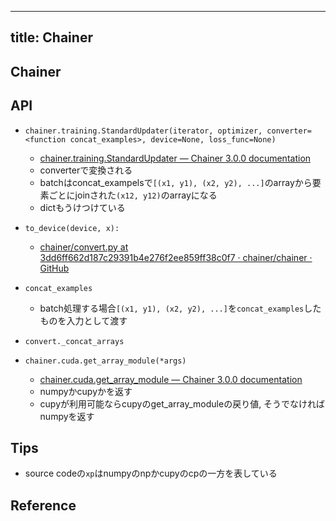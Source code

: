 
---
title: Chainer
---

## Chainer

## API

* `chainer.training.StandardUpdater(iterator, optimizer, converter=<function concat_examples>, device=None, loss_func=None)`
    * [chainer.training.StandardUpdater — Chainer 3.0.0 documentation](https://docs.chainer.org/en/stable/reference/core/generated/chainer.training.StandardUpdater.html#chainer.training.StandardUpdater)
    * converterで変換される
    * batchはconcat_exampelsで`[(x1, y1), (x2, y2), ...]`のarrayから要素ごとにjoinされた`(x12, y12)`のarrayになる
    * dictもうけつけている

* `to_device(device, x):`
    * [chainer/convert.py at 3dd6ff662d187c29391b4e276f2ee859ff38c0f7 · chainer/chainer · GitHub](https://github.com/chainer/chainer/blob/3dd6ff662d187c29391b4e276f2ee859ff38c0f7/chainer/dataset/convert.py#L7)

* `concat_examples`
    * batch処理する場合`[(x1, y1), (x2, y2), ...]`を`concat_examples`したものを入力として渡す

* `convert._concat_arrays`

* `chainer.cuda.get_array_module(*args)`
    * [chainer.cuda.get_array_module — Chainer 3.0.0 documentation](https://docs.chainer.org/en/stable/reference/util/generated/chainer.cuda.get_array_module.html#chainer.cuda.get_array_module)
    * numpyかcupyかを返す
    * cupyが利用可能ならcupyのget_array_moduleの戻り値, そうでなければnumpyを返す


## Tips
* source codeの`xp`はnumpyのnpかcupyのcpの一方を表している


## Reference

